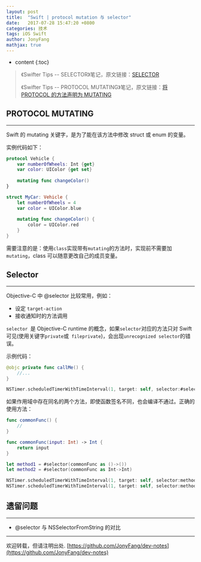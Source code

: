 ```yaml
---
layout: post
title:  "Swift | protocol mutation 与 selector"
date:   2017-07-28 15:47:20 +0800
categories: 技术
tags: iOS Swift
author: JonyFang
mathjax: true
---
```


* content
{:toc}


> 《Swifter Tips -- SELECTOR》笔记，原文链接：[SELECTOR](http://swifter.tips/selector/)
>
> 《Swifter Tips -- PROTOCOL MUTATING》笔记，原文链接：[将 PROTOCOL 的方法声明为 MUTATING](http://swifter.tips/protocol-mutation/)







## PROTOCOL MUTATING
----

Swift 的 mutating 关键字，是为了能在该方法中修改 struct 或 enum 的变量。

实例代码如下：

```swift
protocol Vehicle {
    var numberOfWheels: Int {get}
    var color: UIColor {get set}
    
    mutating func changeColor()
}

struct MyCar: Vehicle {
    let numberOfWheels = 4
    var color = UIColor.blue
    
    mutating func changeColor() {
        color = UIColor.red
    }
}
```

需要注意的是：使用` class `实现带有` mutating `的方法时，实现前不需要加` mutating`，class 可以随意更改自己的成员变量。


## Selector 
----

Objective-C 中 @selector 比较常用，例如：

- 设定 `target-action`
- 接收通知时的方法调用

`selector `是 Objective-C runtime 的概念，如果` selector `对应的方法只对 Swift 可见(使用关键字` private `或` fileprivate`)，会出现` unrecognized selector `的错误。

示例代码：

```swift
@objc private func callMe() {
    //...
}

NSTimer.scheduledTimerWithTimeInterval(1, target: self, selector:#selector(callMe), userInfo: nil, repeats: true)
```

如果作用域中存在同名的两个方法，即使函数签名不同，也会编译不通过。正确的使用方法：

```swift
func commonFunc() {
    //
}

func commonFunc(input: Int) -> Int {
    return input
}

let method1 = #selector(commonFunc as ()->())
let method2 = #selector(commonFunc as Int->Int)

NSTimer.scheduledTimerWithTimeInterval(1, target: self, selector:method1, userInfo: nil, repeats: true)
NSTimer.scheduledTimerWithTimeInterval(1, target: self, selector:method2, userInfo: nil, repeats: true)
```

## 遗留问题
----

- @selector 与 NSSelectorFromString 的对比



----

欢迎转载，但请注明出处. [https://github.com/JonyFang/dev-notes](https://github.com/JonyFang/dev-notes)